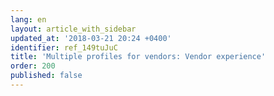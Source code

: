 ```yaml
---
lang: en
layout: article_with_sidebar
updated_at: '2018-03-21 20:24 +0400'
identifier: ref_149tuJuC
title: 'Multiple profiles for vendors: Vendor experience'
order: 200
published: false
---
```

